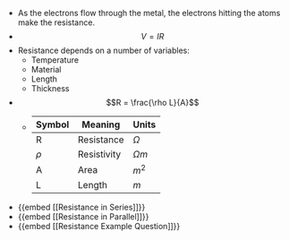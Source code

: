 - As the electrons flow through the metal, the electrons hitting the atoms make the resistance.
- $$V = IR$$
- Resistance depends on a number of variables:
	- Temperature
	- Material
	- Length
	- Thickness
- $$R = \frac{\rho L}{A}$$
	- |Symbol|Meaning|Units|
	  |--|--|--|
	  |R|Resistance|$\Omega$|
	  |$\rho$|Resistivity|$\Omega m$|
	  |A|Area|$m^2$|
	  |L|Length|$m$|
- {{embed [[Resistance in Series]]}}
- {{embed [[Resistance in Parallel]]}}
- {{embed [[Resistance Example Question]]}}